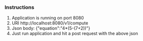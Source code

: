 ### Instructions ###

1. Application is running on port 8080
2. URI http://localhost:8080/v1/compute
3. Json body: {"equation":"4*(5-(7+2))"}
4. Just run application and hit a post request with the above json
